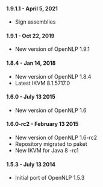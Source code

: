 #### 1.9.1.1 - April 5, 2021
* Sign assemblies

#### 1.9.1 - Oct 22, 2019
* New version of OpenNLP 1.9.1

#### 1.8.4 - Jan 14, 2018
* New version of OpenNLP 1.8.4
* Latest IKVM 8.1.5717.0

#### 1.6.0 - July 13 2015
* New version of OpenNLP 1.6

#### 1.6.0-rc2 - February 13 2015
* New version of OpenNLP 1.6-rc2
* Repository migrated to paket
* New IKVM for Java 8 -rc1

#### 1.5.3 - July 13 2014
* Initial port of OpenNLP 1.5.3
